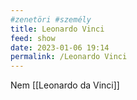 ```yaml
---
#zenetöri #személy
title: Leonardo Vinci
feed: show
date: 2023-01-06 19:14
permalink: /Leonardo Vinci
---
```


Nem [[Leonardo da Vinci]]